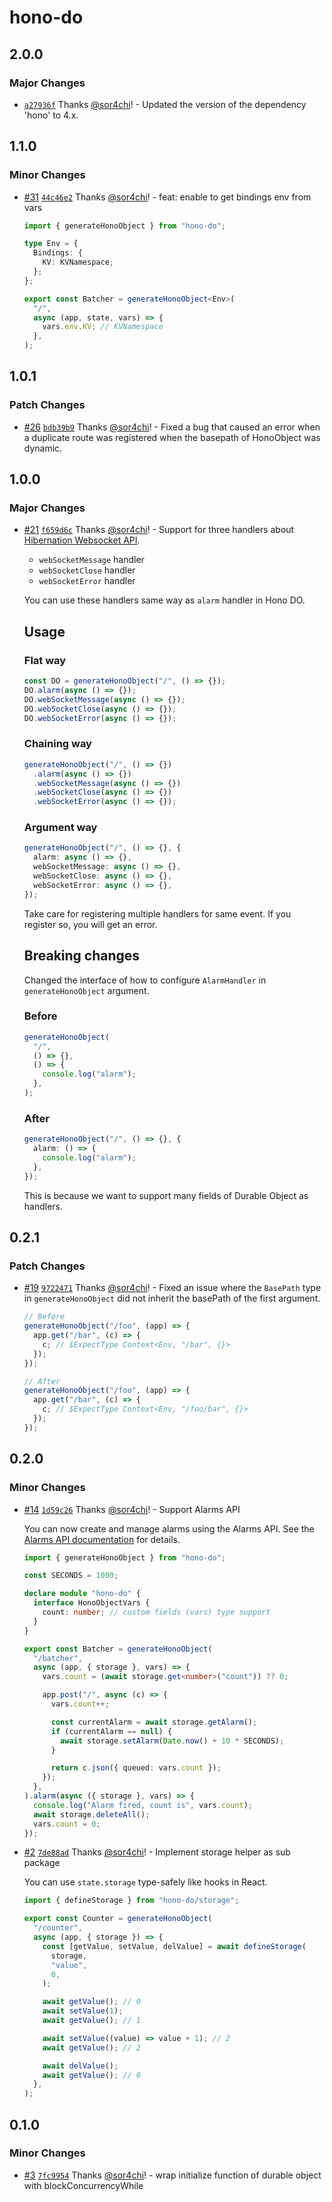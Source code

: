 # hono-do

## 2.0.0

### Major Changes

- [`a27936f`](https://github.com/sor4chi/hono-do/commit/a27936ffc1f970aaea67c8c5b9370f95e3b3e5d3) Thanks [@sor4chi](https://github.com/sor4chi)! - Updated the version of the dependency 'hono' to 4.x.

## 1.1.0

### Minor Changes

- [#31](https://github.com/sor4chi/hono-do/pull/31) [`44c46e2`](https://github.com/sor4chi/hono-do/commit/44c46e2c641e0f6cf5b962adfda651e963d3cfd7) Thanks [@sor4chi](https://github.com/sor4chi)! - feat: enable to get bindings env from vars

  ```ts
  import { generateHonoObject } from "hono-do";

  type Env = {
    Bindings: {
      KV: KVNamespace;
    };
  };

  export const Batcher = generateHonoObject<Env>(
    "/",
    async (app, state, vars) => {
      vars.env.KV; // KVNamespace
    },
  );
  ```

## 1.0.1

### Patch Changes

- [#26](https://github.com/sor4chi/hono-do/pull/26) [`bdb39b9`](https://github.com/sor4chi/hono-do/commit/bdb39b9f26d9fb6df859f24bf49c401f7665a816) Thanks [@sor4chi](https://github.com/sor4chi)! - Fixed a bug that caused an error when a duplicate route was registered when the basepath of HonoObject was dynamic.

## 1.0.0

### Major Changes

- [#21](https://github.com/sor4chi/hono-do/pull/21) [`f659d6c`](https://github.com/sor4chi/hono-do/commit/f659d6ce48e0c77f785a813faf1585d8f0b216ec) Thanks [@sor4chi](https://github.com/sor4chi)! - Support for three handlers about [Hibernation Websocket API](https://developers.cloudflare.com/durable-objects/learning/websockets/#websocket-hibernation).

  - `webSocketMessage` handler
  - `webSocketClose` handler
  - `webSocketError` handler

  You can use these handlers same way as `alarm` handler in Hono DO.

  ## Usage

  ### Flat way

  ```ts
  const DO = generateHonoObject("/", () => {});
  DO.alarm(async () => {});
  DO.webSocketMessage(async () => {});
  DO.webSocketClose(async () => {});
  DO.webSocketError(async () => {});
  ```

  ### Chaining way

  ```ts
  generateHonoObject("/", () => {})
    .alarm(async () => {})
    .webSocketMessage(async () => {})
    .webSocketClose(async () => {})
    .webSocketError(async () => {});
  ```

  ### Argument way

  ```ts
  generateHonoObject("/", () => {}, {
    alarm: async () => {},
    webSocketMessage: async () => {},
    webSocketClose: async () => {},
    webSocketError: async () => {},
  });
  ```

  Take care for registering multiple handlers for same event.
  If you register so, you will get an error.

  ## Breaking changes

  Changed the interface of how to configure `AlarmHandler` in `generateHonoObject` argument.

  ### Before

  ```ts
  generateHonoObject(
    "/",
    () => {},
    () => {
      console.log("alarm");
    },
  );
  ```

  ### After

  ```ts
  generateHonoObject("/", () => {}, {
    alarm: () => {
      console.log("alarm");
    },
  });
  ```

  This is because we want to support many fields of Durable Object as handlers.

## 0.2.1

### Patch Changes

- [#19](https://github.com/sor4chi/hono-do/pull/19) [`9722471`](https://github.com/sor4chi/hono-do/commit/9722471232447d56aa0fd60ac052fca2b30fb57d) Thanks [@sor4chi](https://github.com/sor4chi)! - Fixed an issue where the `BasePath` type in `generateHonoObject` did not inherit the basePath of the first argument.

  ```ts
  // Before
  generateHonoObject("/foo", (app) => {
    app.get("/bar", (c) => {
      c; // $ExpectType Context<Env, "/bar", {}>
    });
  });

  // After
  generateHonoObject("/foo", (app) => {
    app.get("/bar", (c) => {
      c; // $ExpectType Context<Env, "/foo/bar", {}>
    });
  });
  ```

## 0.2.0

### Minor Changes

- [#14](https://github.com/sor4chi/hono-do/pull/14) [`1d59c26`](https://github.com/sor4chi/hono-do/commit/1d59c26223aeb098064d7c320d531fc50ef525f4) Thanks [@sor4chi](https://github.com/sor4chi)! - Support Alarms API

  You can now create and manage alarms using the Alarms API. See the [Alarms API documentation](https://developers.cloudflare.com/durable-objects/api/alarms-in-durable-objects/) for details.

  ```ts
  import { generateHonoObject } from "hono-do";

  const SECONDS = 1000;

  declare module "hono-do" {
    interface HonoObjectVars {
      count: number; // custom fields (vars) type support
    }
  }

  export const Batcher = generateHonoObject(
    "/batcher",
    async (app, { storage }, vars) => {
      vars.count = (await storage.get<number>("count")) ?? 0;

      app.post("/", async (c) => {
        vars.count++;

        const currentAlarm = await storage.getAlarm();
        if (currentAlarm == null) {
          await storage.setAlarm(Date.now() + 10 * SECONDS);
        }

        return c.json({ queued: vars.count });
      });
    },
  ).alarm(async ({ storage }, vars) => {
    console.log("Alarm fired, count is", vars.count);
    await storage.deleteAll();
    vars.count = 0;
  });
  ```

- [#2](https://github.com/sor4chi/hono-do/pull/2) [`7de88ad`](https://github.com/sor4chi/hono-do/commit/7de88ad95123fb7fb074251273edf9b1b4f79abe) Thanks [@sor4chi](https://github.com/sor4chi)! - Implement storage helper as sub package

  You can use `state.storage` type-safely like hooks in React.

  ```ts
  import { defineStorage } from "hono-do/storage";

  export const Counter = generateHonoObject(
    "/counter",
    async (app, { storage }) => {
      const [getValue, setValue, delValue] = await defineStorage(
        storage,
        "value",
        0,
      );

      await getValue(); // 0
      await setValue(1);
      await getValue(); // 1

      await setValue((value) => value + 1); // 2
      await getValue(); // 2

      await delValue();
      await getValue(); // 0
    },
  );
  ```

## 0.1.0

### Minor Changes

- [#3](https://github.com/sor4chi/hono-do/pull/3) [`7fc9954`](https://github.com/sor4chi/hono-do/commit/7fc995476cc27fd48194b07f395d4fa0bce070df) Thanks [@sor4chi](https://github.com/sor4chi)! - wrap initialize function of durable object with blockConcurrencyWhile
